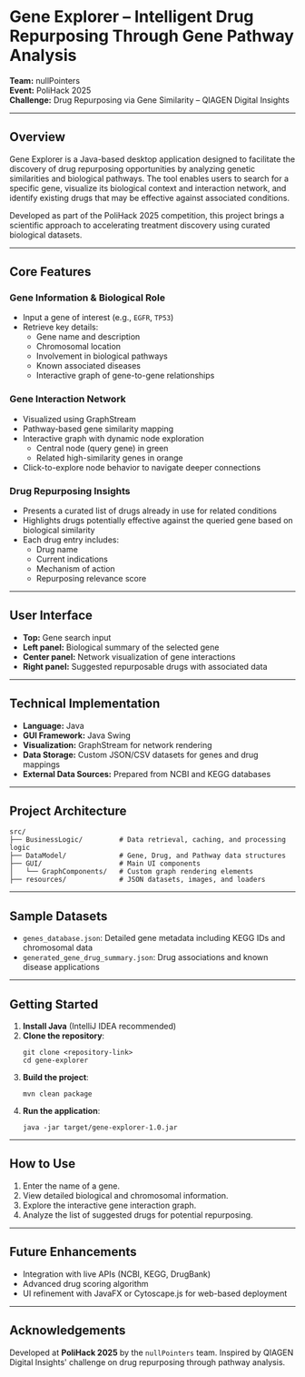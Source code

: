 # Gene Explorer – Intelligent Drug Repurposing Through Gene Pathway Analysis

**Team:** nullPointers  
**Event:** PoliHack 2025  
**Challenge:** Drug Repurposing via Gene Similarity – QIAGEN Digital Insights  

---

## Overview

Gene Explorer is a Java-based desktop application designed to facilitate the discovery of drug repurposing opportunities by analyzing genetic similarities and biological pathways. The tool enables users to search for a specific gene, visualize its biological context and interaction network, and identify existing drugs that may be effective against associated conditions.

Developed as part of the PoliHack 2025 competition, this project brings a scientific approach to accelerating treatment discovery using curated biological datasets.

---

## Core Features

### Gene Information & Biological Role
- Input a gene of interest (e.g., `EGFR`, `TP53`)
- Retrieve key details:
  - Gene name and description
  - Chromosomal location
  - Involvement in biological pathways
  - Known associated diseases
  - Interactive graph of gene-to-gene relationships

### Gene Interaction Network
- Visualized using GraphStream
- Pathway-based gene similarity mapping
- Interactive graph with dynamic node exploration
  - Central node (query gene) in green
  - Related high-similarity genes in orange
- Click-to-explore node behavior to navigate deeper connections

### Drug Repurposing Insights
- Presents a curated list of drugs already in use for related conditions
- Highlights drugs potentially effective against the queried gene based on biological similarity
- Each drug entry includes:
  - Drug name
  - Current indications
  - Mechanism of action
  - Repurposing relevance score

---

## User Interface

- **Top:** Gene search input
- **Left panel:** Biological summary of the selected gene
- **Center panel:** Network visualization of gene interactions
- **Right panel:** Suggested repurposable drugs with associated data

---

## Technical Implementation

- **Language:** Java
- **GUI Framework:** Java Swing
- **Visualization:** GraphStream for network rendering
- **Data Storage:** Custom JSON/CSV datasets for genes and drug mappings
- **External Data Sources:** Prepared from NCBI and KEGG databases

---

## Project Architecture

```
src/
├── BusinessLogic/         # Data retrieval, caching, and processing logic
├── DataModel/             # Gene, Drug, and Pathway data structures
├── GUI/                   # Main UI components
│   └── GraphComponents/   # Custom graph rendering elements
├── resources/             # JSON datasets, images, and loaders
```

---

## Sample Datasets

- `genes_database.json`: Detailed gene metadata including KEGG IDs and chromosomal data
- `generated_gene_drug_summary.json`: Drug associations and known disease applications

---

## Getting Started

1. **Install Java** (IntelliJ IDEA recommended)
2. **Clone the repository**:
   ```
   git clone <repository-link>
   cd gene-explorer
   ```
3. **Build the project**:
   ```
   mvn clean package
   ```
4. **Run the application**:
   ```
   java -jar target/gene-explorer-1.0.jar
   ```

---

## How to Use

1. Enter the name of a gene.
2. View detailed biological and chromosomal information.
3. Explore the interactive gene interaction graph.
4. Analyze the list of suggested drugs for potential repurposing.

---

## Future Enhancements

- Integration with live APIs (NCBI, KEGG, DrugBank)
- Advanced drug scoring algorithm
- UI refinement with JavaFX or Cytoscape.js for web-based deployment

---

## Acknowledgements

Developed at **PoliHack 2025** by the `nullPointers` team. Inspired by QIAGEN Digital Insights' challenge on drug repurposing through pathway analysis.
